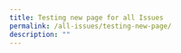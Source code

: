 ```yaml
---
title: Testing new page for all Issues
permalink: /all-issues/testing-new-page/
description: ""
---
```

